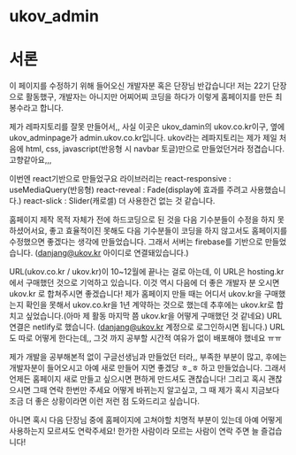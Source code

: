 # ukov_admin

# 서론

이 페이지를 수정하기 위해 들어오신 개발자분 혹은 단장님 반갑습니다! 
저는 22기 단장으로 활동했구, 개발자는 아니지만 어찌어찌 코딩을 하다가 이렇게 홈페이지를 만든 최봉수라고 합니다.

제가 레파지토리를 잘못 만들어서,, 사실 이곳은 ukov_damin의 ukov.co.kr이구, 옆에 ukov_adminpage가 admin.ukov.co.kr입니다. 
ukov라는 레파지토리는 제가 제일 처음에 html, css, javascript(반응형 시 navbar 토글)만으로 만들었던거라 정겹습니다. 고향같아요,,, 

이번엔 react기반으로 만들었구요
라이브러리는 
react-responsive : useMediaQuery(반응형)
react-reveal : Fade(display에 효과를 주려고 사용했습니다.)
react-slick : Slider(캐로셀)
더 사용한건 없는 것 같습니다.

홈페이지 제작 목적 자체가 전에 하드코딩으로 된 것을 다음 기수분들이 수정을 하지 못하셨어서요,
좋고 효율적이진 못해도 다음 기수분들이 코딩을 하지 않고서도 홈페이지를 수정했으면 좋겠다는 생각에 만들었습니다.
그래서 서버는 firebase를 기반으로 만들었습니다. (danjang@ukov.kr 아이디로 연결돼있습니다.)

URL(ukov.co.kr / ukov.kr)이 10~12월에 끝나는 걸로 아는데, 이 URL은 hosting.kr에서 구매했던 것으로 기억하고 있습니다.
이것 역시 다음에 더 좋은 개발자 분 오시면 ukov.kr 로 합쳐주시면 좋겠습니다! 
제가 홈페이지 만들 때는 어디서 ukov.kr을 구매했는지 확인을 못해서 ukov.co.kr을 1년 계약하는 것으로 했는데 추후에는 ukov.kr로 합치고 싶었습니다.(아마 제 활동 마지막 쯤 ukov.kr을 어떻게 구매했던 것 같네요)
URL연결은 netlify로 했습니다. (danjang@ukov.kr 계정으로 로그인하시면 됩니다.) URL도 따로 어떻게 한다는데,, 그것 까지 공부할 시간적 여유가 없이 배포해야 했네요 ㅠㅠ

제가 개발을 공부해본적 없이 구글선생님과 만들었던 터라,, 부족한 부분이 많고, 후에는 개발자분이 들어오시고 아예 새로 만들어 지면 좋겠당 ㅎ_ㅎ 하고 만들었습니다.
그래서 언제든 홈페이지 새로 만들고 싶으시면 편하게 만드셔도 괜찮습니다! 
그리고 혹시 괜찮으시면 그때 연락 한번만 주세요 어떻게 바뀌는지 알고싶고, 그 때 제가 혹시 지금보다 조금 더 좋은 상황이라면 이런 저런 점 도와드리고 싶습니다.

아니면 혹시 다음 단장님 중에 홈페이지에 고쳐야할 치명적 부분이 있는데 아예 어떻게 사용하는지 모르셔도 연락주세요! 
한가한 사람이라 모르는 사람이 연락 주면 늘 즐겁습니다!
